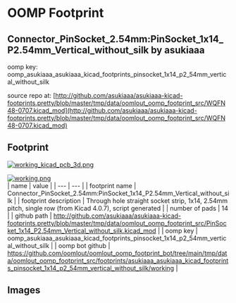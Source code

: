 # OOMP Footprint  
## Connector_PinSocket_2.54mm:PinSocket_1x14_P2.54mm_Vertical_without_silk  by asukiaaa  
  
oomp key: oomp_asukiaaa_asukiaaa_kicad_footprints_pinsocket_1x14_p2_54mm_vertical_without_silk  
  
source repo at: [http://github.com/asukiaaa/asukiaaa-kicad-footprints.pretty/blob/master/tmp/data/oomlout_oomp_footprint_src/WQFN48-0707.kicad_mod](http://github.com/asukiaaa/asukiaaa-kicad-footprints.pretty/blob/master/tmp/data/oomlout_oomp_footprint_src/WQFN48-0707.kicad_mod)  
## Footprint  
  
[![working_kicad_pcb_3d.png](working_kicad_pcb_3d_600.png)](working_kicad_pcb_3d.png)  
  
[![working.png](working_600.png)](working.png)  
| name | value | 
| --- | --- | 
| footprint name | Connector_PinSocket_2.54mm:PinSocket_1x14_P2.54mm_Vertical_without_silk | 
| footprint description | Through hole straight socket strip, 1x14, 2.54mm pitch, single row (from Kicad 4.0.7), script generated | 
| number of pads | 14 | 
| github path | http://github.com/asukiaaa/asukiaaa-kicad-footprints.pretty/blob/master/tmp/data/oomlout_oomp_footprint_src/PinSocket_1x14_P2.54mm_Vertical_without_silk.kicad_mod | 
| oomp key | oomp_asukiaaa_asukiaaa_kicad_footprints_pinsocket_1x14_p2_54mm_vertical_without_silk | 
| oomp bot github | https://github.com/oomlout/oomlout_oomp_footprint_bot/tree/main/tmp/data/oomlout_oomp_footprint_src/footprints/asukiaaa_asukiaaa_kicad_footprints_pinsocket_1x14_p2_54mm_vertical_without_silk/working | 
## Images  
